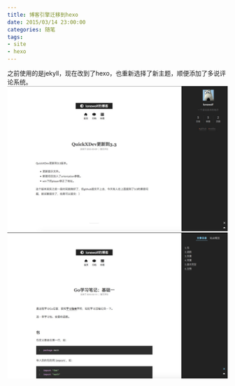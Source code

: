 ```yaml
---
title: 博客引擎迁移到hexo
date: 2015/03/14 23:00:00
categories: 随笔
tags: 
- site
- hexo
---
```


之前使用的是jekyll，现在改到了hexo，也重新选择了新主题，顺便添加了多说评论系统。
![图片1](/blog/pic/migrate-to-hexo-1.jpg)
![图片1](/blog/pic/migrate-to-hexo-2.jpg)